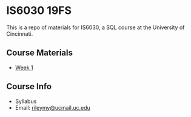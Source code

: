 # IS6030 19FS
This is a repo of materials for IS6030, a SQL course at the University of Cincinnati.

## Course Materials

+ [Week 1](https://github.com/MRRisley/sql-uc-fall2019/blob/master/week-1.md)

## Course Info

+ Syllabus
+ Email: rileymy@ucmail.uc.edu










